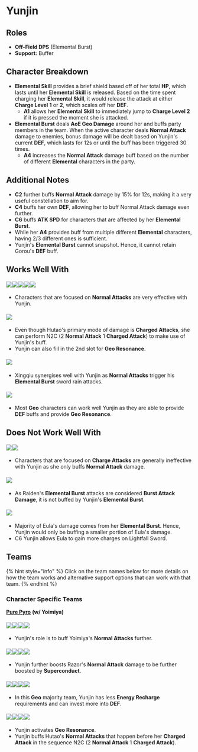 # Yunjin

## Roles

* **Off-Field DPS** (Elemental Burst)
* **Support:** Buffer

## Character Breakdown

* **Elemental Skill** provides a brief shield based off of her total **HP**, which lasts until her **Elemental Skill** is released. Based on the time spent charging her **Elemental Skill**, it would release the attack at either **Charge Level** **1** or **2**, which scales off her **DEF**.
  * **A1** allows her **Elemental Skill** to immediately jump to **Charge Level 2** if it is pressed the moment she is attacked.
* **Elemental Burst** deals **AoE Geo Damage** around her and buffs party members in the team. When the active character deals **Normal Attack** damage to enemies, bonus damage will be dealt based on Yunjin's current **DEF**, which lasts for 12s or until the buff has been triggered 30 times.
  * **A4** increases the **Normal Attack** damage buff based on the number of different **Elemental** characters in the party.

## Additional Notes

* **C2** further buffs **Normal Attack** damage by 15% for 12s, making it a very useful constellation to aim for.
* **C4** buffs her own **DEF**, allowing her to buff Normal Attack damage even further.
* **C6** buffs **ATK SPD** for characters that are affected by her **Elemental Burst**.
* While her **A4** provides buff from multiple different **Elemental** characters, having 2/3 different ones is sufficient.
* Yunjin's **Elemental Burst** cannot snapshot. Hence, it cannot retain Gorou's **DEF** buff.

## **Works Well With**

#### ![](../../.gitbook/assets/UI\_AvatarIcon\_Yoimiya.png)![](../../.gitbook/assets/UI\_AvatarIcon\_Tartaglia.png)![](../../.gitbook/assets/UI\_AvatarIcon\_Razor.png)![](../../.gitbook/assets/UI\_AvatarIcon\_Noelle.png)![](../../.gitbook/assets/UI\_AvatarIcon\_Ningguang.png)

* Characters that are focused on **Normal Attacks** are very effective with Yunjin.

#### ![](../../.gitbook/assets/UI\_AvatarIcon\_Hutao.png)

* Even though Hutao's primary mode of damage is **Charged Attacks**, she can perform N2C (2 **Normal Attack** 1 **Charged Attack**) to make use of Yunjin's buff.
* Yunjin can also fill in the 2nd slot for **Geo Resonance**.

#### ![](../../.gitbook/assets/UI\_AvatarIcon\_Xingqiu.png)

* Xingqiu synergises well with Yunjin as **Normal Attacks** trigger his **Elemental Burst** sword rain attacks.

#### ![](../../.gitbook/assets/Element\_Geo.webp)

* Most **Geo** characters can work well Yunjin as they are able to provide **DEF** buffs and provide **Geo Resonance**.

## **Does Not Work Well With**

#### ![](../../.gitbook/assets/UI\_AvatarIcon\_Ganyu.png)![](../../.gitbook/assets/UI\_AvatarIcon\_Itto.png)

* Characters that are focused on **Charge Attacks** are generally ineffective with Yunjin as she only buffs **Normal Attack** damage.

#### ![](../../.gitbook/assets/UI\_AvatarIcon\_Shougun.png)

* As Raiden's **Elemental Burst** attacks are considered **Burst Attack Damage**, it is not buffed by Yunjin's **Elemental Burst**.

#### ![](../../.gitbook/assets/UI\_AvatarIcon\_Eula.png)

* Majority of Eula's damage comes from her **Elemental Burst**. Hence, Yunjin would only be buffing a smaller portion of Eula's damage.
* C6 Yunjin allows Eula to gain more charges on Lightfall Sword.

## **Teams**

{% hint style="info" %}
Click on the team names below for more details on how the team works and alternative support options that can work with that team.
{% endhint %}

### Character Specific Teams

[**Pure Pyro**](../../teams/pure-pyro.md) **(w/ Yoimiya)**

#### ![](../../.gitbook/assets/UI\_AvatarIcon\_Yoimiya.png)![](../../.gitbook/assets/UI\_AvatarIcon\_Yunjin.png)![](../../.gitbook/assets/UI\_AvatarIcon\_Zhongli.png)![](../../.gitbook/assets/UI\_AvatarIcon\_Bennett.png)

* Yunjin's role is to buff Yoimiya's **Normal Attacks** further.

#### ![](../../.gitbook/assets/UI\_AvatarIcon\_Razor.png)![](../../.gitbook/assets/UI\_AvatarIcon\_Kaeya.png)![](../../.gitbook/assets/UI\_AvatarIcon\_Yunjin.png)![](../../.gitbook/assets/UI\_AvatarIcon\_Diona.png)

* Yunjin further boosts Razor's **Normal Attack** damage to be further boosted by **Superconduct**.

#### ![](../../.gitbook/assets/UI\_AvatarIcon\_Noelle.png)![](../../.gitbook/assets/UI\_AvatarIcon\_Gorou.png)![](../../.gitbook/assets/UI\_AvatarIcon\_Yunjin.png)![](../../.gitbook/assets/UI\_AvatarIcon\_Zhongli.png)

* In this **Geo** majority team, Yunjin has less **Energy Recharge** requirements and can invest more into **DEF**.

#### ![](../../.gitbook/assets/UI\_AvatarIcon\_Hutao.png)![](../../.gitbook/assets/UI\_AvatarIcon\_Xingqiu.png)![](../../.gitbook/assets/UI\_AvatarIcon\_Yunjin.png)![](../../.gitbook/assets/UI\_AvatarIcon\_Zhongli.png)

* Yunjin activates **Geo Resonance**.
* Yunjin buffs Hutao's **Normal Attacks** that happen before her **Charged Attack** in the sequence N2C (2 **Normal Attack** 1 **Charged Attack**).

